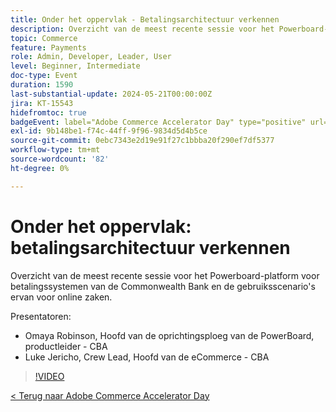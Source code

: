 ```yaml
---
title: Onder het oppervlak - Betalingsarchitectuur verkennen
description: Overzicht van de meest recente sessie voor het Powerboard-platform voor betalingssystemen van de Commonwealth Bank en de gebruiksscenario's ervan voor online zaken.
topic: Commerce
feature: Payments
role: Admin, Developer, Leader, User
level: Beginner, Intermediate
doc-type: Event
duration: 1590
last-substantial-update: 2024-05-21T00:00:00Z
jira: KT-15543
hidefromtoc: true
badgeEvent: label="Adobe Commerce Accelerator Day" type="positive" url="https://experienceleague.adobe.com/nl/docs/events/apac-commerce-recordings/2024/overview"
exl-id: 9b148be1-f74c-44ff-9f96-9834d5d4b5ce
source-git-commit: 0ebc7343e2d19e91f27c1bbba20f290ef7df5377
workflow-type: tm+mt
source-wordcount: '82'
ht-degree: 0%

---
```


# Onder het oppervlak: betalingsarchitectuur verkennen

Overzicht van de meest recente sessie voor het Powerboard-platform voor betalingssystemen van de Commonwealth Bank en de gebruiksscenario&#39;s ervan voor online zaken.

Presentatoren:

+ Omaya Robinson, Hoofd van de oprichtingsploeg van de PowerBoard, productleider - CBA
+ Luke Jericho, Crew Lead, Hoofd van de eCommerce - CBA

>[!VIDEO](https://video.tv.adobe.com/v/3455482/?learn=on&captions=dut)

[&lt; Terug naar Adobe Commerce Accelerator Day](./overview.md)

